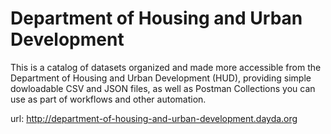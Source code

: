 # Department of Housing and Urban Development

This is a catalog of datasets organized and made more accessible from the Department of Housing and Urban Development (HUD), providing simple dowloadable CSV and JSON files, as well as Postman Collections you can use as part of workflows and other automation.

url: http://department-of-housing-and-urban-development.dayda.org

